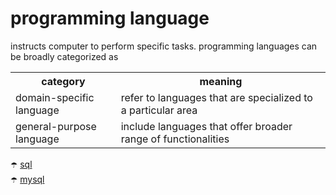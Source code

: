 # programming language

instructs computer to perform specific tasks. programming languages can be broadly categorized as

<div width="100%">
<table>
  <tr>
    <th>category</th>
    <th>meaning</th>
  </tr>
  <tr>
    <td>domain-specific language</td>
    <td>refer to languages that are specialized to a particular area</td>
  </tr>
  <tr>
    <td>general-purpose language</td>
    <td>include languages that offer broader range of functionalities</td>
  </tr>
</table>
</div>


:open_umbrella: [sql](./programming%20language/sql.md) <br>
:open_umbrella: [mysql](./programming%20language/mysql.md) <br>

